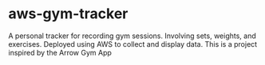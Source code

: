 # aws-gym-tracker
A personal tracker for recording gym sessions. Involving sets, weights, and exercises. Deployed using AWS to collect and display data. This is a project inspired by the Arrow Gym App
